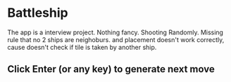 # Battleship

 The app is a interview project. Nothing fancy.
Shooting Randomly. Missing rule that no 2 ships are neighoburs. and placement doesn't work correctly,
cause doesn't check if tile is taken by another ship.

## Click Enter (or any key) to generate next move